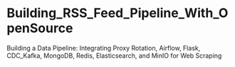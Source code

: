 # Building_RSS_Feed_Pipeline_With_OpenSource
Building a Data Pipeline: Integrating Proxy Rotation, Airflow, Flask, CDC_Kafka, MongoDB, Redis, Elasticsearch, and MinIO for Web Scraping
